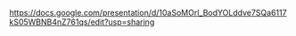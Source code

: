 https://docs.google.com/presentation/d/10aSoMOrl_BodYOLddve7SQa6117kS05WBNB4nZ761qs/edit?usp=sharing


